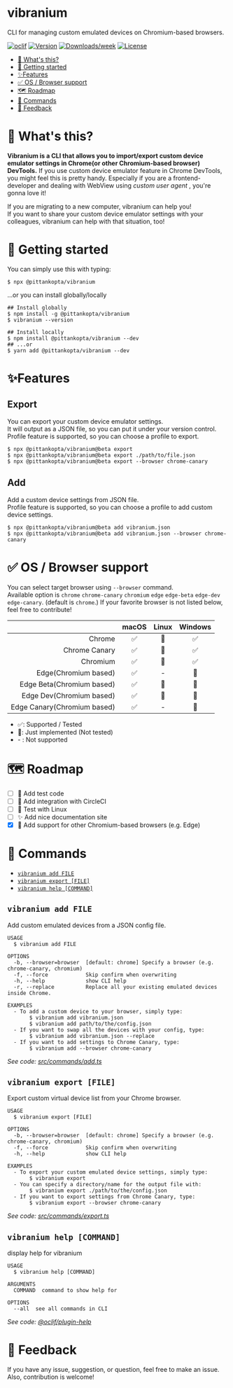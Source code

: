 vibranium
=========
CLI for managing custom emulated devices on Chromium-based browsers.

[![oclif](https://img.shields.io/badge/cli-oclif-brightgreen.svg)](https://oclif.io)
[![Version](https://img.shields.io/npm/v/@pittankopta/vibranium.svg)](https://npmjs.org/package/@pittankopta/vibranium)
[![Downloads/week](https://img.shields.io/npm/dw/@pittankopta/vibranium.svg)](https://npmjs.org/package/@pittankopta/vibranium)
[![License](https://img.shields.io/npm/l/@pittankopta/vibranium.svg)](https://github.com/Pittan/vibranium/blob/master/package.json)

<!-- toc -->
* [🤔 What's this?](#-whats-this)
* [🚀 Getting started](#-getting-started)
* [✨Features](#features)
* [✅ OS / Browser support](#-os--browser-support)
* [🗺️ Roadmap](#️-roadmap)
* [🤖 Commands](#-commands)
* [📣 Feedback](#-feedback)
<!-- tocstop -->

# 🤔 What's this?
**Vibranium is a CLI that allows you to import/export custom device emulator settings in Chrome(or other Chromium-based browser) DevTools.**
If you use custom device emulator feature in Chrome DevTools, you might feel this is pretty handy.  Especially if you are a frontend-developer and dealing with WebView using _custom user agent_ , you're gonna love it!

If you are migrating to a new computer, vibranium can help you!  
If you want to share your custom device emulator settings with your colleagues, vibranium can help with that situation, too!  

# 🚀 Getting started
You can simply use this with typing:
```
$ npx @pittankopta/vibranium
```

...or you can install globally/locally

```
## Install globally
$ npm install -g @pittankopta/vibranium
$ vibranium --version

## Install locally
$ npm install @pittankopta/vibranium --dev
## ...or
$ yarn add @pittankopta/vibranium --dev
```

# ✨Features

## Export
You can export your custom device emulator settings.  
It will output as a JSON file, so you can put it under your version control.  
Profile feature is supported, so you can choose a profile to export.

```
$ npx @pittankopta/vibranium@beta export
$ npx @pittankopta/vibranium@beta export ./path/to/file.json
$ npx @pittankopta/vibranium@beta export --browser chrome-canary
```

## Add
Add a custom device settings from JSON file.  
Profile feature is supported, so you can choose a profile to add custom device settings.

```
$ npx @pittankopta/vibranium@beta add vibranium.json
$ npx @pittankopta/vibranium@beta add vibranium.json --browser chrome-canary
```

# ✅ OS / Browser support

You can select target browser using `--browser` command.  
Available option is `chrome` `chrome-canary` `chromium` `edge` `edge-beta` `edge-dev` `edge-canary`. (default is `chrome`.)
If your favorite browser is not listed below, feel free to contribute!


|  | macOS | Linux | Windows |
| ---: | :---: | :---: | :---: |
| Chrome | ✅ | 🏁 | ✅ |
| Chrome Canary | ✅ | 🏁 | ✅ |
| Chromium | ✅ | 🏁 | ✅ |
| Edge(Chromium based) | ✅ | - | 🏁 |
| Edge Beta(Chromium based) | ✅ | 🏁 | 🏁 |
| Edge Dev(Chromium based) | ✅ | 🏁 | 🏁 |
| Edge Canary(Chromium based) | ✅ | - | 🏁 |


- ✅: Supported / Tested  
- 🏁: Just implemented (Not tested)  
- \- : Not supported  

# 🗺️ Roadmap
- [ ] 💚 Add test code
- [ ] 🤖 Add integration with CircleCI
- [ ] 🐧 Test with Linux
- [ ] ✨ Add nice documentation site
- [x] 👀 Add support for other Chromium-based browsers (e.g. Edge) 

# 🤖 Commands
<!-- commands -->
* [`vibranium add FILE`](#vibranium-add-file)
* [`vibranium export [FILE]`](#vibranium-export-file)
* [`vibranium help [COMMAND]`](#vibranium-help-command)

## `vibranium add FILE`

Add custom emulated devices from a JSON config file.

```
USAGE
  $ vibranium add FILE

OPTIONS
  -b, --browser=browser  [default: chrome] Specify a browser (e.g. chrome-canary, chromium)
  -f, --force            Skip confirm when overwriting
  -h, --help             show CLI help
  -r, --replace          Replace all your existing emulated devices inside Chrome.

EXAMPLES
  - To add a custom device to your browser, simply type:
       $ vibranium add vibranium.json
       $ vibranium add path/to/the/config.json
  - If you want to swap all the devices with your config, type:
       $ vibranium add vibranium.json --replace
  - If you want to add settings to Chrome Canary, type:
       $ vibranium add --browser chrome-canary
```

_See code: [src/commands/add.ts](https://github.com/Pittan/vibranium/blob/v1.0.1/src/commands/add.ts)_

## `vibranium export [FILE]`

Export custom virtual device list from your Chrome browser.

```
USAGE
  $ vibranium export [FILE]

OPTIONS
  -b, --browser=browser  [default: chrome] Specify a browser (e.g. chrome-canary, chromium)
  -f, --force            Skip confirm when overwriting
  -h, --help             show CLI help

EXAMPLES
  - To export your custom emulated device settings, simply type:
       $ vibranium export
  - You can specify a directory/name for the output file with:
       $ vibranium export ./path/to/the/config.json
  - If you want to export settings from Chrome Canary, type:
       $ vibranium export --browser chrome-canary
```

_See code: [src/commands/export.ts](https://github.com/Pittan/vibranium/blob/v1.0.1/src/commands/export.ts)_

## `vibranium help [COMMAND]`

display help for vibranium

```
USAGE
  $ vibranium help [COMMAND]

ARGUMENTS
  COMMAND  command to show help for

OPTIONS
  --all  see all commands in CLI
```

_See code: [@oclif/plugin-help](https://github.com/oclif/plugin-help/blob/v3.1.0/src/commands/help.ts)_
<!-- commandsstop -->

# 📣 Feedback
If you have any issue, suggestion, or question, feel free to make an issue.  
Also, contribution is welcome!

